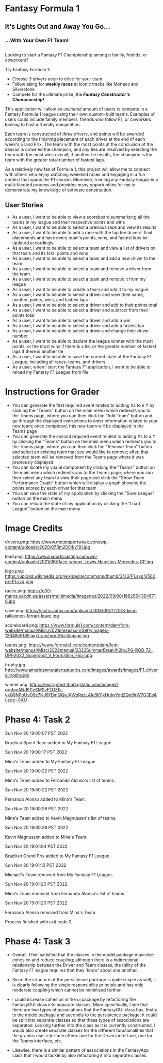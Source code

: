 # Fantasy Formula 1

## It's Lights Out and Away You Go...
### ...With Your Own F1 Team!  
##

Looking to start a Fantasy F1 Championship amongst family, friends, or coworkers? 

Try Fantasy Formula 1:

- Choose *3 drivers each* to drive for your team
- Follow along for **weekly races** at iconic tracks like Monaco and Silverstone
- Compete for the ultimate prize, the ***Fantasy Constructor's Championship!***

This application will allow an *unlimited* amount of users to compete in a Fantasy Formula 1 league 
using their own custom-built teams. Examples of users could include family members, friends who follow
F1, or coworkers looking to host a friendly competition. 

Each team is constructed of *three drivers*, and points will be awarded according to the finishing placement 
of each driver at the end of each week's Grand Prix. The team with the most points at the conclusion of the season 
is crowned the champion, and any ties are resolved by selecting the team with the most wins overall; if another tie 
results, the champion is the team with the greater total number of fastest laps.

As a relatively new fan of Formula 1, this project will allow me to connect with others who enjoy watching
weekend races and engaging in a fun contest that spans the F1 season. Moreover, running any Fantasy league is 
a multi-faceted process and provides many opportunities for me to demonstrate my knowledge of software construction. 

## User Stories

- As a user, I want to be able to view a scoreboard summarizing all the teams in my league and their respective points
and wins
- As a user, I want to be able to select a previous race and view its results
- As a user, I want to be able to add a race with the top ten drivers' final placements and have every team's
  points, wins, and fastest laps be updated accordingly
- As a user, I want to be able to select a team and view a list of drivers on that team and its total points and wins
- As a user, I want to be able to select a team and add a new driver to the team
- As a user, I want to be able to select a team and remove a driver from the team
- As a user, I want to be able to select a team and remove it from my league
- As a user, I want to be able to create a team and add it to my league
- As a user, I want to be able to select a driver and view their name, number, points, wins, and fastest laps
- As a user, I want to be able to select a driver and add to their points total
- As a user, I want to be able to select a driver and subtract from their points total
- As a user, I want to be able to select a driver and add a win
- As a user, I want to be able to select a driver and add a fastest lap
- As a user, I want to be able to select a driver and change their driver number
- As a user, I want to be able to declare the league winner with the most points, or the most wins if there is a tie,
or the greater number of fastest laps if there is another tie
- As a user, I want to be able to save the current state of the Fantasy F1 League, including all races, teams, 
and drivers
- As a user, when I start the Fantasy F1 application, I want to be able to reload my Fantasy F1 League from file

# Instructions for Grader

- You can generate the first required event related to adding Xs to a Y by clicking the "Teams" button on the main menu
which redirects you to the Teams page, where you can then click the "Add Team" button and go through the displayed
instructions to enter information related to your new team; once completed, this new team will be displayed in the
Teams page
- You can generate the second required event related to adding Xs to a Y by clicking the "Teams" button on the main menu
which redirects you to the Teams page, where you can then click the "Remove Team" button and select an existing team
that you would like to remove; after, that selected team will be removed from the Teams page where it was previously
displayed
- You can locate my visual component by clicking the "Teams" button on the main menu which redirects you to the Teams
page, where you can then select any team to view their page and click the "Show Team Performance Graph" button which
will display a graph showing the points scored by each driver for that team
- You can save the state of my application by clicking the "Save League" button on the main menu
- You can reload the state of my application by clicking the "Load League" button on the main menu

# Image Credits

drivers.png: https://www.motorsportweek.com/wp-content/uploads/2020/07/jm2004jy181.jpg

load.png: https://www.sportscasting.com/wp-content/uploads/2021/06/Race-winner-Lewis-Hamilton-Mercedes-GP.jpg

logo.png: https://upload.wikimedia.org/wikipedia/commons/thumb/3/33/F1.svg/2560px-F1.svg.png

races.png: https://e00-marca.uecdn.es/assets/multimedia/imagenes/2022/09/08/16626643646718.jpg

save.png: https://static.autox.com/uploads/2018/09/f1-2018-kimi-raikkonen-ferrari-leave.jpg

scoreboard.png: https://www.formula1.com/content/dam/fom-website/manual/Misc/2021preseason/GettyImages-1264859189.jpg.transform/9col/image.jpg

teams.png: https://www.formula1.com/content/dam/fom-website/manual/Misc/2022manual/2022SummerBreak/h2h/JPG-RGB-72-DPI-2022_Supershot_V_Formation_Final.jpg

trophy.jpg: http://www.americanmetalartsstudios.com/images/awards/images/F1_drivers_trophy.jpg

winner.png: https://encrypted-tbn0.gstatic.com/images?q=tbn:ANd9GcSM0vF2UZfk-ykG9NPoUyO9z7NJ97DmQQyJXWqRezLAluBi01kUubvYqtjZQo9lrW7G3Eo&usqp=CAU

# Phase 4: Task 2

Sun Nov 20 19:00:07 PST 2022

Brazilian Sprint Race added to My Fantasy F1 League.

Sun Nov 20 19:00:17 PST 2022

Mina's Team added to My Fantasy F1 League.

Sun Nov 20 19:00:22 PST 2022

Mina's Team added to Fernando Alonso's list of teams.

Sun Nov 20 19:00:22 PST 2022

Fernando Alonso added to Mina's Team.

Sun Nov 20 19:00:28 PST 2022

Mina's Team added to Kevin Magnussen's list of teams.

Sun Nov 20 19:00:28 PST 2022

Kevin Magnussen added to Mina's Team.

Sun Nov 20 19:01:04 PST 2022

Brazilian Grand Prix added to My Fantasy F1 League.

Sun Nov 20 19:01:13 PST 2022

Michael's Team removed from My Fantasy F1 League.

Sun Nov 20 19:01:20 PST 2022

Mina's Team removed from Fernando Alonso's list of teams.

Sun Nov 20 19:01:20 PST 2022

Fernando Alonso removed from Mina's Team.

Process finished with exit code 0

# Phase 4: Task 3

- Overall, I feel satisfied that the classes in the model package maximize cohesion and reduce coupling;
although there is a bidirectional relationship between the Driver and Team classes, the utility of the 
Fantasy F1 league requires that they 'know' about one another.

- Since the structure of the persistence package is quite simple as well, it is clearly following the 
single responsibility principle and has only moderate coupling which cannot be minimized further.

- I could increase cohesion in the ui package by refactoring the FantasyGUI class into separate classes.
More specifically, I see that there are two types of associations that the FantasyGUI class has, firstly
to the model package and secondly to the persistence package; it could be split into separate classes
so that these types of associations are separated. Looking further into the class as it is currently 
constructed, I would also create separate classes for the different functionalities that the graphic user
interface offers: one for the Drivers interface, one for the Teams interface, etc.

- Likewise, there is a similar pattern of associations in the FantasyApp class that I would tackle by
also refactoring it into separate classes. 